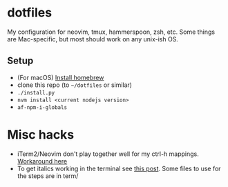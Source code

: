# dotfiles

My configuration for neovim, tmux, hammerspoon, zsh, etc. Some things are
Mac-specific, but most should work on any unix-ish OS.


## Setup

* (For macOS) [Install homebrew](http://brew.sh/)
* clone this repo (to `~/dotfiles` or similar)
* `./install.py`
* `nvm install <current nodejs version>`
* `af-npm-i-globals`


# Misc hacks

* iTerm2/Neovim don't play together well for my ctrl-h mappings. [Workaround
  here](https://github.com/neovim/neovim/issues/2048#issuecomment-78045837)
* To get italics working in the terminal see [this post](https://alexpearce.me/2014/05/italics-in-iterm2-vim-tmux/). Some files to use for the steps are in term/
